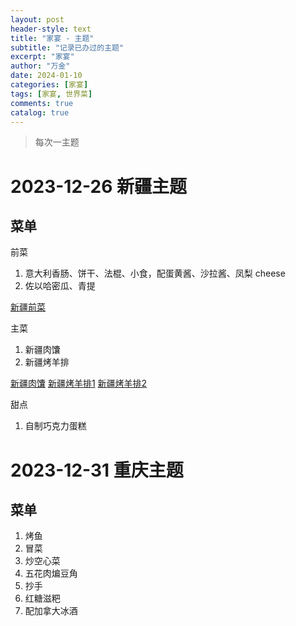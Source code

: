 ```yaml
---
layout: post
header-style: text
title: "家宴 - 主题"
subtitle: "记录已办过的主题"
excerpt: "家宴"
author: "万金"
date: 2024-01-10
categories: [家宴]
tags: [家宴, 世界菜]
comments: true
catalog: true
---
```


> 每次一主题

# 2023-12-26 新疆主题

## 菜单

前菜

1. 意大利香肠、饼干、法棍、小食，配蛋黄酱、沙拉酱、凤梨 cheese
2. 佐以哈密瓜、青提

[新疆前菜](/img/in-post/家宴/新疆/前菜.jpg)

主菜

1. 新疆肉馕
2. 新疆烤羊排

[新疆肉馕](/img/in-post/家宴/新疆/肉馕.jpg)
[新疆烤羊排1](/img/in-post/家宴/新疆/羊排1.jpg)
[新疆烤羊排2](/img/in-post/家宴/新疆/羊排2.jpg)

甜点

1. 自制巧克力蛋糕

# 2023-12-31 重庆主题

## 菜单

1. 烤鱼
2. 冒菜
3. 炒空心菜
4. 五花肉煸豆角
5. 抄手
6. 红糖滋粑
7. 配加拿大冰酒